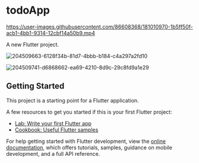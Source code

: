 # todoApp

https://user-images.githubusercontent.com/86608368/181010970-1b5ff50f-acb1-4bb1-9314-12cbf14a50b9.mp4


A new Flutter project.

![204509663-6128f34b-81d7-4bbb-b184-c4a297a2fd10](https://user-images.githubusercontent.com/86608368/204734865-023ca871-3809-4163-9ae0-290acdfef31f.png)

![204509741-d6868662-ea69-4210-8d9c-29c8fd9a1e29](https://user-images.githubusercontent.com/86608368/204734863-bb132e72-debe-4079-a9ff-65055f415c4f.png)



## Getting Started



This project is a starting point for a Flutter application.

A few resources to get you started if this is your first Flutter project:

- [Lab: Write your first Flutter app](https://docs.flutter.dev/get-started/codelab)
- [Cookbook: Useful Flutter samples](https://docs.flutter.dev/cookbook)

For help getting started with Flutter development, view the
[online documentation](https://docs.flutter.dev/), which offers tutorials,
samples, guidance on mobile development, and a full API reference.
